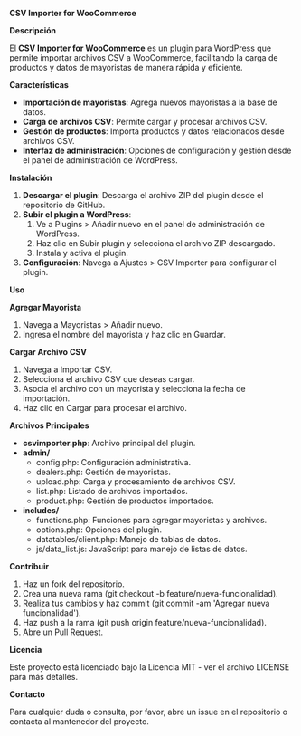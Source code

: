 **CSV Importer for WooCommerce**

**Descripción**

El **CSV Importer for WooCommerce** es un plugin para WordPress que permite importar archivos CSV a WooCommerce, facilitando la carga de productos y datos de mayoristas de manera rápida y eficiente.

**Características**

- **Importación de mayoristas**: Agrega nuevos mayoristas a la base de datos.
- **Carga de archivos CSV**: Permite cargar y procesar archivos CSV.
- **Gestión de productos**: Importa productos y datos relacionados desde archivos CSV.
- **Interfaz de administración**: Opciones de configuración y gestión desde el panel de administración de WordPress.

**Instalación**

1. **Descargar el plugin**: Descarga el archivo ZIP del plugin desde el repositorio de GitHub.
1. **Subir el plugin a WordPress**:
   1. Ve a Plugins > Añadir nuevo en el panel de administración de WordPress.
   1. Haz clic en Subir plugin y selecciona el archivo ZIP descargado.
   1. Instala y activa el plugin.
1. **Configuración**: Navega a Ajustes > CSV Importer para configurar el plugin.

**Uso**

**Agregar Mayorista**

1. Navega a Mayoristas > Añadir nuevo.
1. Ingresa el nombre del mayorista y haz clic en Guardar.

**Cargar Archivo CSV**

1. Navega a Importar CSV.
1. Selecciona el archivo CSV que deseas cargar.
1. Asocia el archivo con un mayorista y selecciona la fecha de importación.
1. Haz clic en Cargar para procesar el archivo.

**Archivos Principales**

- **csvimporter.php**: Archivo principal del plugin.
- **admin/**
  - config.php: Configuración administrativa.
  - dealers.php: Gestión de mayoristas.
  - upload.php: Carga y procesamiento de archivos CSV.
  - list.php: Listado de archivos importados.
  - product.php: Gestión de productos importados.
- **includes/**
  - functions.php: Funciones para agregar mayoristas y archivos.
  - options.php: Opciones del plugin.
  - datatables/client.php: Manejo de tablas de datos.
  - js/data\_list.js: JavaScript para manejo de listas de datos.

**Contribuir**

1. Haz un fork del repositorio.
1. Crea una nueva rama (git checkout -b feature/nueva-funcionalidad).
1. Realiza tus cambios y haz commit (git commit -am 'Agregar nueva funcionalidad').
1. Haz push a la rama (git push origin feature/nueva-funcionalidad).
1. Abre un Pull Request.

**Licencia**

Este proyecto está licenciado bajo la Licencia MIT - ver el archivo LICENSE para más detalles.

**Contacto**

Para cualquier duda o consulta, por favor, abre un issue en el repositorio o contacta al mantenedor del proyecto.

